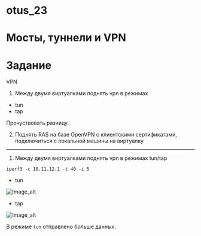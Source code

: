 # otus_23
# Мосты, туннели и VPN

# Задание
VPN
1. Между двумя виртуалками поднять vpn в режимах
- tun
- tap

Прочуствовать разницу.

2. Поднять RAS на базе OpenVPN с клиентскими сертификатами, подключиться с локальной машины на виртуалку

__________________________________________________________________________________________________________________

1. Между двумя виртуалками поднять vpn в режимах tun/tap

```iperf3 -c 10.11.12.1 -t 40 -i 5```
 - tun 
 
 ![Image_alt](https://github.com/Edo1993/otus_23/blob/master/11.png)
 
 - tap

![Image_alt](https://github.com/Edo1993/otus_23/blob/master/12.png)

В режиме ```tun``` отправлено больше данных.
